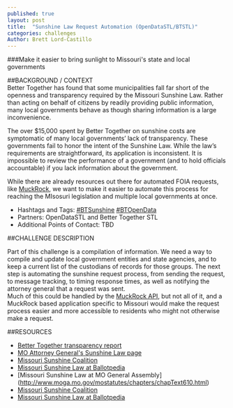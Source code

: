 ```yaml
---
published: true
layout: post
title:  "Sunshine Law Request Automation (OpenDataSTL/BTSTL)"
categories: challenges
Author: Brett Lord-Castillo
---
```

###Make it easier to bring sunlight to Missouri's state and local governments  
  
##BACKGROUND / CONTEXT  
Better Together has found that some municipalities fall far short of the openness and transparency required by the Missouri Sunshine Law. Rather than acting on behalf of citizens by readily providing public information, many local governments behave as though sharing information is a large inconvenience.

The over $15,000 spent by Better Together on sunshine costs are symptomatic of many local governments’ lack of transparency. These governments fail to honor the intent of the Sunshine Law. While the law’s requirements are straightforward, its application is inconsistent. It is impossible to review the performance of a government (and to hold officials accountable) if you lack information about the government.
  
While there are already resources out there for automated FOIA requests, like [MuckRock](https://www.muckrock.com/), we want to make it easier to automate this process for reaching the MIsosuri legislation and multiple local governments at once.  
  
* Hashtags and Tags: [#BTSunshine](https://twitter.com/search?q=%23BTSunshine) [#BTOpenData](https://twitter.com/search?f=realtime&q=%23BTOpenData)  
* Partners: OpenDataSTL and Better Together STL  
* Additional Points of Contact: TBD  
  
##CHALLENGE DESCRIPTION  
  
Part of this challenge is a compilation of information. We need a way to compile and update local government entities and state agencies, and to keep a current list of the custodians of records for those groups. The next step is automating the sunshine request process, from sending the request, to message tracking, to timing response times, as well as notifying the attorney general that a request was sent.  
Much of this could be handled by the [MuckRock API](https://github.com/MuckRock/API-examples), but not all of it, and a MuckRock based application specific to Missouri would make the request process easier and more accessible to residents who might not otherwise make a request.  
  
##RESOURCES  
* [Better Together transparency report](http://www.bettertogetherstl.com/new-report-finds-widespread-lack-of-government-transparency)  
* [MO Attorney General's Sunshine Law page](https://ago.mo.gov/missouri-law/sunshine-law)  
* [Missouri Sunshine Coalition](http://missourisunshine.org/)  
* [Missouri Sunshine Law at Ballotpedia](http://ballotpedia.org/Missouri_Sunshine_Law)
* [Missouri Sunshine Law at MO General Assembly] (http://www.moga.mo.gov/mostatutes/chapters/chapText610.html)
* [Missouri Sunshine Coalition](http://missourisunshine.org/)  
* [Missouri Sunshine Law at Ballotpedia](http://ballotpedia.org/Missouri_Sunshine_Law)  
